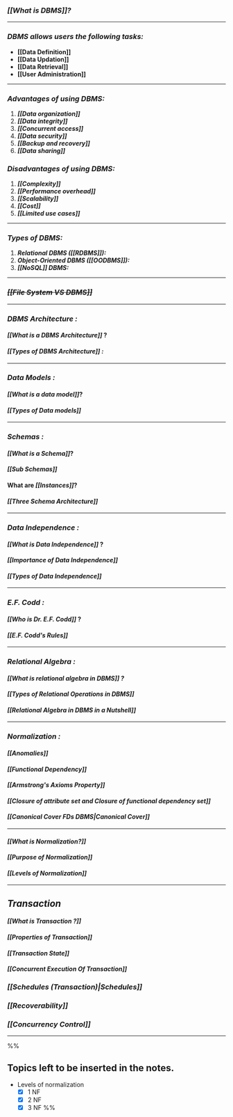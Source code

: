 ### *[[What is DBMS]]?*

---

### *DBMS allows users the following tasks:*

-  **[[Data Definition]]** 
 - **[[Data Updation]]**
 - **[[Data Retrieval]]** 
 - **[[User Administration]]**

---
### *Advantages of using DBMS:*

1. ***[[Data organization]]***
2. ***[[Data integrity]]***
3. ***[[Concurrent access]]***
4. ***[[Data security]]***
5. ***[[Backup and recovery]]***
6. ***[[Data sharing]]***

### *Disadvantages of using DBMS:*

1. ***[[Complexity]]***
2. ***[[Performance overhead]]***
3. ***[[Scalability]]***
4. ***[[Cost]]***
5. ***[[Limited use cases]]***

---
### *Types of DBMS:*

1. ***Relational DBMS ([[RDBMS]]):***
2. ***Object-Oriented DBMS ([[OODBMS]]):***
3. ***[[NoSQL]] DBMS:*** 


---

### *~~[[File System VS DBMS]]~~*

---


### *DBMS Architecture :*

#### *[[What is a DBMS Architecture]]* ?

#### *[[Types of DBMS Architecture]] :*

---
### *Data Models :*

#### *[[What is a data model]]*?

#### *[[Types of Data models]]*

---

### *Schemas :*

#### *[[What is a Schema]]*?

#### *[[Sub Schemas]]*

#### What are *[[Instances]]*?

#### *[[Three Schema Architecture]]*


--- 
### *Data Independence :*

#### *[[What is Data Independence]]* ?

#### *[[Importance of Data Independence]]*

#### *[[Types of Data Independence]]*


--- 

### *E.F. Codd :*

#### *[[Who is Dr. E.F. Codd]]* ?

#### *[[E.F. Codd's Rules]]*

---
### *Relational Algebra :*

#### *[[What is relational algebra in DBMS]] ?* 

#### *[[Types of Relational Operations in DBMS]]*

#### *[[Relational Algebra in DBMS in a Nutshell]]*

--- 
### *Normalization :*

#### *[[Anomalies]]*
#### *[[Functional Dependency]]*
#### *[[Armstrong's Axioms Property]]*
#### *[[Closure of attribute set and Closure of functional dependency set]]*
#### *[[Canonical Cover FDs DBMS|Canonical Cover]]*
---
#### *[[What is Normalization?]]*
#### *[[Purpose of Normalization]]*
#### *[[Levels of Normalization]]*

---

## *Transaction*

#### *[[What is Transaction ?]]*
#### *[[Properties of Transaction]]*
#### *[[Transaction State]]*
#### *[[Concurrent Execution Of Transaction]]*
### *[[Schedules (Transaction)|Schedules]]*
### *[[Recoverability]]*
### *[[Concurrency Control]]*



---

%%
## Topics left to be inserted in the notes.
- Levels of normalization 
	- [x] 1 NF
	- [x] 2 NF
	- [x] 3 NF
%%